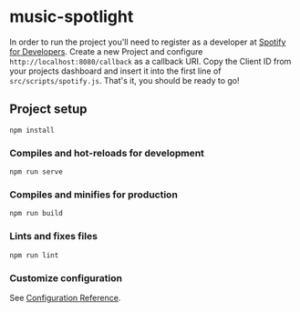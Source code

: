 # music-spotlight
In order to run the project you'll need to register as a developer at [Spotify for Developers](https://developer.spotify.com). Create a new Project and configure `http://localhost:8080/callback` as a callback URI. Copy the Client ID from your projects dashboard and insert it into the first line of `src/scripts/spotify.js`. That's it, you should be ready to go!

## Project setup
```
npm install
```

### Compiles and hot-reloads for development
```
npm run serve
```

### Compiles and minifies for production
```
npm run build
```

### Lints and fixes files
```
npm run lint
```

### Customize configuration
See [Configuration Reference](https://cli.vuejs.org/config/).
